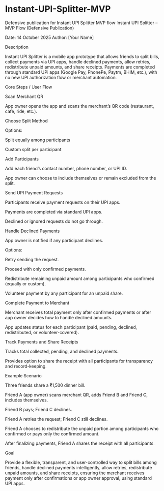 # Instant-UPI-Splitter-MVP
Defensive publication for Instant UPI Splitter MVP flow
Instant UPI Splitter – MVP Flow (Defensive Publication)

Date: 14 October 2025
Author: [Your Name]

Description

Instant UPI Splitter is a mobile app prototype that allows friends to split bills, collect payments via UPI apps, handle declined payments, allow retries, redistribute unpaid amounts, and share receipts. Payments are completed through standard UPI apps (Google Pay, PhonePe, Paytm, BHIM, etc.), with no new UPI authorization flow or merchant automation.

Core Steps / User Flow

Scan Merchant QR

App owner opens the app and scans the merchant’s QR code (restaurant, cafe, ride, etc.).

Choose Split Method

Options:

Split equally among participants

Custom split per participant

Add Participants

Add each friend’s contact number, phone number, or UPI ID.

App owner can choose to include themselves or remain excluded from the split.

Send UPI Payment Requests

Participants receive payment requests on their UPI apps.

Payments are completed via standard UPI apps.

Declined or ignored requests do not go through.

Handle Declined Payments

App owner is notified if any participant declines.

Options:

Retry sending the request.

Proceed with only confirmed payments.

Redistribute remaining unpaid amount among participants who confirmed (equally or custom).

Volunteer payment by any participant for an unpaid share.

Complete Payment to Merchant

Merchant receives total payment only after confirmed payments or after app owner decides how to handle declined amounts.

App updates status for each participant (paid, pending, declined, redistributed, or volunteer-covered).

Track Payments and Share Receipts

Tracks total collected, pending, and declined payments.

Provides option to share the receipt with all participants for transparency and record-keeping.

Example Scenario

Three friends share a ₹1,500 dinner bill.

Friend A (app owner) scans merchant QR, adds Friend B and Friend C, includes themselves.

Friend B pays; Friend C declines.

Friend A retries the request; Friend C still declines.

Friend A chooses to redistribute the unpaid portion among participants who confirmed or pays only the confirmed amount.

After finalizing payments, Friend A shares the receipt with all participants.

Goal

Provide a flexible, transparent, and user-controlled way to split bills among friends, handle declined payments intelligently, allow retries, redistribute unpaid amounts, and share receipts, ensuring the merchant receives payment only after confirmations or app owner approval, using standard UPI apps.


